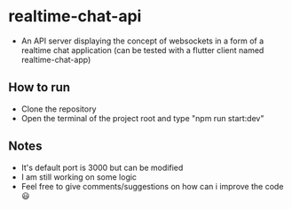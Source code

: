 # realtime-chat-api
- An API server displaying the concept of websockets in a form of a realtime chat application (can be tested with a flutter client named realtime-chat-app)

## How to run
- Clone the repository 
- Open the terminal of the project root and type "npm run start:dev"

## Notes
- It's default port is 3000 but can be modified
- I am still working on some logic 
- Feel free to give comments/suggestions on how can i improve the code 😃
